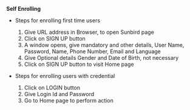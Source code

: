 **Self Enrolling**

- Steps for enrolling first time users
  1. Give URL address in Browser, to open Sunbird page
  1. Click on SIGN UP button
  1. A window opens, give mandatory and other details, User Name, Password, Name, Phone Number, Email and Language
  1. Give Optional details Gender and Date of Birth, not necessary
  1. Click on SIGN UP button to visit Home page

- Steps for enrolling users with credential
  1. Click on LOGIN button
  1. Give Login Id and Password
  1. Go to Home page to perform action

